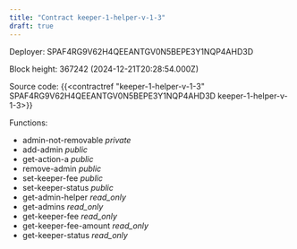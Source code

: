 ```yaml
---
title: "Contract keeper-1-helper-v-1-3"
draft: true
---
```

Deployer: SPAF4RG9V62H4QEEANTGV0N5BEPE3Y1NQP4AHD3D


 



Block height: 367242 (2024-12-21T20:28:54.000Z)

Source code: {{<contractref "keeper-1-helper-v-1-3" SPAF4RG9V62H4QEEANTGV0N5BEPE3Y1NQP4AHD3D keeper-1-helper-v-1-3>}}

Functions:

* admin-not-removable _private_
* add-admin _public_
* get-action-a _public_
* remove-admin _public_
* set-keeper-fee _public_
* set-keeper-status _public_
* get-admin-helper _read_only_
* get-admins _read_only_
* get-keeper-fee _read_only_
* get-keeper-fee-amount _read_only_
* get-keeper-status _read_only_
